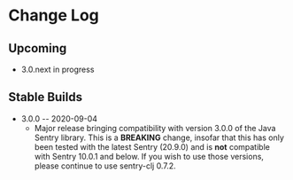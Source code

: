 # Change Log

## Upcoming

* 3.0.next in progress

## Stable Builds

* 3.0.0 -- 2020-09-04
  * Major release bringing compatibility with version 3.0.0 of the Java Sentry
    library. This is a **BREAKING** change, insofar that this has only been
    tested with the latest Sentry (20.9.0) and is **not** compatible with
    Sentry 10.0.1 and below. If you wish to use those versions, please
    continue to use sentry-clj 0.7.2.

